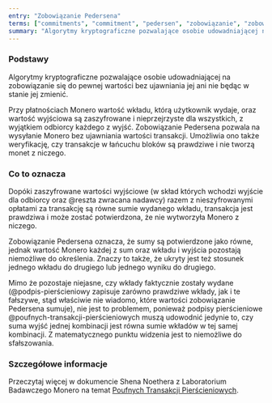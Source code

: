 ```yaml
---
entry: "Zobowiązanie Pedersena"
terms: ["commitments", "commitment", "pedersen", "zobowiązanie", "zobowiązania", "zobowiązaniu", "zobowiązaniom", "zobowiązanie-pedersena", "zobowiązaniu-pedersena", "zobowiązaniem-pedersena"]
summary: "Algorytmy kryptograficzne pozwalające osobie udowadniającej na zobowiązanie się do pewnej wartości bez ujawniania jej ani nie będąc w stanie jej zmienić."
---
```


### Podstawy

Algorytmy kryptograficzne pozwalające osobie udowadniającej na zobowiązanie się do pewnej wartości bez ujawniania jej ani nie będąc w stanie jej zmienić.

Przy płatnościach Monero wartość wkładu, którą użytkownik wydaje, oraz wartość wyjściowa są zaszyfrowane i nieprzejrzyste dla wszystkich, z wyjątkiem odbiorcy każdego z wyjść. Zobowiązanie Pedersena pozwala na wysyłanie Monero bez ujawniania wartości transakcji. Umożliwia ono także weryfikację, czy transakcje w łańcuchu bloków są prawdziwe i nie tworzą monet z niczego.

### Co to oznacza

Dopóki zaszyfrowane wartości wyjściowe (w skład których wchodzi wyjście dla odbiorcy oraz @reszta zwracana nadawcy) razem z nieszyfrowanymi opłatami za transakcję są równe sumie wydanego wkładu, transakcja jest prawdziwa i może zostać potwierdzona, że nie wytworzyła Monero z niczego.

Zobowiązanie Pedersena oznacza, że sumy są potwierdzone jako równe, jednak wartość Monero każdej z sum oraz wkładu i wyjścia pozostają niemożliwe do określenia. Znaczy to także, że ukryty jest też stosunek jednego wkładu do drugiego lub jednego wyniku do drugiego.

Mimo że pozostaje niejasne, czy wkłady faktycznie zostały wydane (@podpis-pierścieniowy zapisuje zarówno prawdziwe wkłady, jak i te fałszywe, stąd właściwie nie wiadomo, które wartości zobowiązanie Pedersena sumuje), nie jest to problemem, ponieważ podpisy pierścieniowe @poufnych-transakcji-pierścieniowych muszą udowodnić jedynie to, czy suma wyjść jednej kombinacji jest równa sumie wkładów w tej samej kombinacji. Z matematycznego punktu widzenia jest to niemożliwe do sfałszowania.

### Szczegółowe informacje

Przeczytaj więcej w dokumencie Shena Noethera z Laboratorium Badawczego Monero na temat [Poufnych Transakcji Pierścieniowych](https://eprint.iacr.org/2015/1098.pdf).
